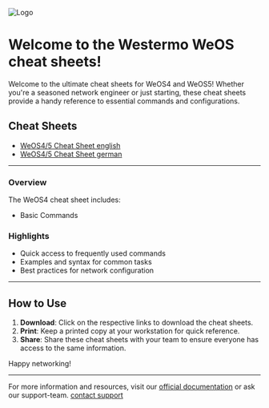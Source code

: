 
![Logo](https://github.com/user-attachments/assets/299b3085-cc8f-4760-bdf3-71019f2d9bae)

# Welcome to the Westermo WeOS cheat sheets!

Welcome to the ultimate cheat sheets for WeOS4 and WeOS5! Whether you're a seasoned network engineer or just starting, these cheat sheets provide a handy reference to essential commands and configurations.

## Cheat Sheets

- [WeOS4/5 Cheat Sheet english](https://github.com/WesterMario/WeOS-Cheat-Sheets/blob/WeOS/WeOS_en.md)
- [WeOS4/5 Cheat Sheet german](https://github.com/WesterMario/WeOS-Cheat-Sheets/blob/WeOS/WeOS_de.md)

---

### Overview
The WeOS4 cheat sheet includes:
- Basic Commands

### Highlights
- Quick access to frequently used commands
- Examples and syntax for common tasks
- Best practices for network configuration

---

## How to Use

1. **Download**: Click on the respective links to download the cheat sheets.
2. **Print**: Keep a printed copy at your workstation for quick reference.
3. **Share**: Share these cheat sheets with your team to ensure everyone has access to the same information.

Happy networking!

---

For more information and resources, visit our [official documentation](https://www.westermo.com/uk/solutions/weos/user-guide) or ask our support-team. [contact support](mailto:support.at@westermo.com)
